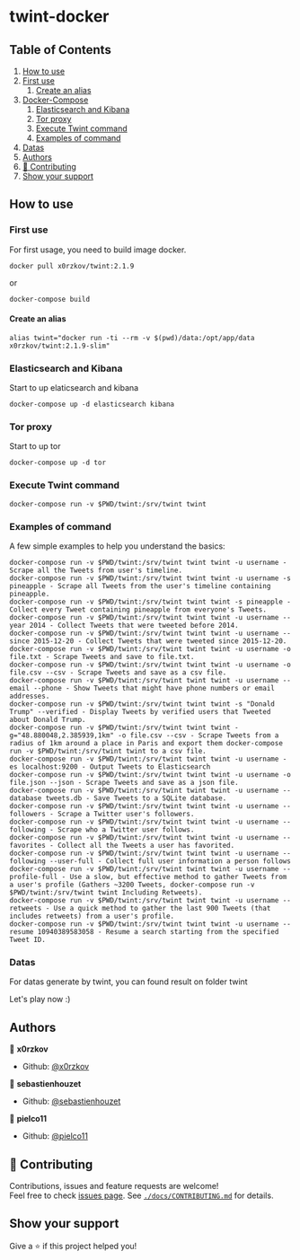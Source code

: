 # twint-docker

<!-- ToC start -->
## Table of Contents
1. [How to use](#how-to-use)
  1. [First use](#first-use)
     1. [Create an alias](#create-an-alias)
1. [Docker-Compose](#docker-compose)
     1. [Elasticsearch and Kibana](#elasticsearch-and-kibana)
     1. [Tor proxy](#tor-proxy)
     1. [Execute Twint command](#execute-twint-command)
     1. [Examples of command](#examples-of-command)
  1. [Datas](#datas)
1. [Authors](#authors)
1. [🤝 Contributing](#-contributing)
1. [Show your support](#show-your-support)
<!-- ToC end -->

## How to use

### First use

For first usage, you need to build image docker.

```shell
docker pull x0rzkov/twint:2.1.9
```

or 

```shell
docker-compose build
```

#### Create an alias
```shell
alias twint="docker run -ti --rm -v $(pwd)/data:/opt/app/data x0rzkov/twint:2.1.9-slim"
```               

### Elasticsearch and Kibana

Start to up elaticsearch and kibana

```shell
docker-compose up -d elasticsearch kibana
```

### Tor proxy

Start to up tor

```shell
docker-compose up -d tor
```

### Execute Twint command

```shell
docker-compose run -v $PWD/twint:/srv/twint twint
```

### Examples of command

A few simple examples to help you understand the basics:

```shell
docker-compose run -v $PWD/twint:/srv/twint twint twint -u username - Scrape all the Tweets from user's timeline.
docker-compose run -v $PWD/twint:/srv/twint twint twint -u username -s pineapple - Scrape all Tweets from the user's timeline containing pineapple.
docker-compose run -v $PWD/twint:/srv/twint twint twint -s pineapple - Collect every Tweet containing pineapple from everyone's Tweets.
docker-compose run -v $PWD/twint:/srv/twint twint twint -u username --year 2014 - Collect Tweets that were tweeted before 2014.
docker-compose run -v $PWD/twint:/srv/twint twint twint -u username --since 2015-12-20 - Collect Tweets that were tweeted since 2015-12-20.
docker-compose run -v $PWD/twint:/srv/twint twint twint -u username -o file.txt - Scrape Tweets and save to file.txt.
docker-compose run -v $PWD/twint:/srv/twint twint twint -u username -o file.csv --csv - Scrape Tweets and save as a csv file.
docker-compose run -v $PWD/twint:/srv/twint twint twint -u username --email --phone - Show Tweets that might have phone numbers or email addresses.
docker-compose run -v $PWD/twint:/srv/twint twint twint -s "Donald Trump" --verified - Display Tweets by verified users that Tweeted about Donald Trump.
docker-compose run -v $PWD/twint:/srv/twint twint twint -g="48.880048,2.385939,1km" -o file.csv --csv - Scrape Tweets from a radius of 1km around a place in Paris and export them docker-compose run -v $PWD/twint:/srv/twint twint to a csv file.
docker-compose run -v $PWD/twint:/srv/twint twint twint -u username -es localhost:9200 - Output Tweets to Elasticsearch
docker-compose run -v $PWD/twint:/srv/twint twint twint -u username -o file.json --json - Scrape Tweets and save as a json file.
docker-compose run -v $PWD/twint:/srv/twint twint twint -u username --database tweets.db - Save Tweets to a SQLite database.
docker-compose run -v $PWD/twint:/srv/twint twint twint -u username --followers - Scrape a Twitter user's followers.
docker-compose run -v $PWD/twint:/srv/twint twint twint -u username --following - Scrape who a Twitter user follows.
docker-compose run -v $PWD/twint:/srv/twint twint twint -u username --favorites - Collect all the Tweets a user has favorited.
docker-compose run -v $PWD/twint:/srv/twint twint twint -u username --following --user-full - Collect full user information a person follows
docker-compose run -v $PWD/twint:/srv/twint twint twint -u username --profile-full - Use a slow, but effective method to gather Tweets from a user's profile (Gathers ~3200 Tweets, docker-compose run -v $PWD/twint:/srv/twint twint Including Retweets).
docker-compose run -v $PWD/twint:/srv/twint twint twint -u username --retweets - Use a quick method to gather the last 900 Tweets (that includes retweets) from a user's profile.
docker-compose run -v $PWD/twint:/srv/twint twint twint -u username --resume 10940389583058 - Resume a search starting from the specified Tweet ID.
```

### Datas

For datas generate by twint, you can found result on folder twint

Let's play now :)

## Authors

👤 **x0rzkov**
* Github: [@x0rzkov](https://github.com/x0rzkov)

👤 **sebastienhouzet**
* Github: [@sebastienhouzet](https://github.com/sebastienhouzet)

👤 **pielco11**
* Github: [@pielco11](https://github.com/pielco11)

## 🤝 Contributing

Contributions, issues and feature requests are welcome!<br />Feel free to check [issues page](https://github.com/x0rzkov/twint-docker/issues).
See [`./docs/CONTRIBUTING.md`](https://github.com/x0rzkov/twint-dockers/blob/master/docs/CONTRIBUTING.md) for details.

## Show your support

Give a ⭐️ if this project helped you!